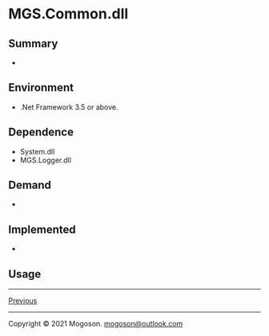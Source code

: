 ﻿# MGS.Common.dll

## Summary
- 

## Environment
- .Net Framework 3.5 or above.

## Dependence
- System.dll
- MGS.Logger.dll

## Demand
- 

## Implemented

- 

## Usage

------

[Previous](../../README.md)

------

Copyright © 2021 Mogoson.	mogoson@outlook.com